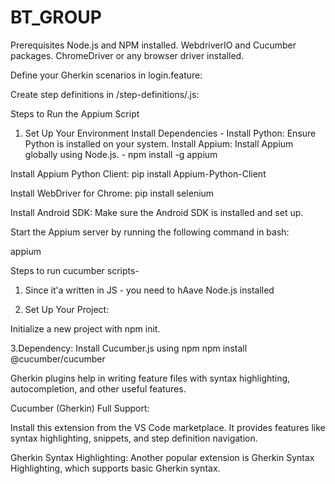 # BT_GROUP

Prerequisites
Node.js and NPM installed.
WebdriverIO and Cucumber packages.
ChromeDriver or any browser driver installed.

Define your Gherkin scenarios in login.feature:

Create step definitions in /step-definitions/.js:



Steps to Run the Appium Script
1. Set Up Your Environment
Install Dependencies - 
Install Python: Ensure Python is installed on your system.
Install Appium: Install Appium globally using Node.js. -
npm install -g appium


Install Appium Python Client:
pip install Appium-Python-Client

Install WebDriver for Chrome:
pip install selenium

Install Android SDK: Make sure the Android SDK is installed and set up.

Start the Appium server by running the following command in bash:

appium




Steps to run cucumber scripts-
1. Since it'a written in JS - you need to hAave Node.js installed

2. Set Up Your Project:

Initialize a new project with npm init.

3.Dependency: Install Cucumber.js using npm
npm install @cucumber/cucumber


Gherkin plugins help in writing feature files with syntax highlighting, autocompletion, and other useful features.

Cucumber (Gherkin) Full Support:

Install this extension from the VS Code marketplace. It provides features like syntax highlighting, snippets, and step definition navigation.

Gherkin Syntax Highlighting:
Another popular extension is Gherkin Syntax Highlighting, which supports basic Gherkin syntax.




